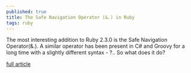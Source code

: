 ```yaml
---
published: true
title: The Safe Navigation Operator (&.) in Ruby
tags: ruby
---
```

The most interesting addition to Ruby 2.3.0 is the Safe Navigation Operator(&.). A similar operator has been present in C# and Groovy for a long time with a slightly different syntax - ?.. So what does it do?

[full article](http://mitrev.net/ruby/2015/11/13/the-operator-in-ruby/)
